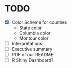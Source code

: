 # TODO
- [x] Color Scheme for counties
   - State color
   - Columbia color
   - Montour color
- [ ] Interpretations
- [ ] Executive summary
- [ ] PDF of our README
- [ ] R Shiny Dashboard?
